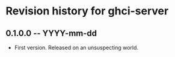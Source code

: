 # Revision history for ghci-server

## 0.1.0.0 -- YYYY-mm-dd

* First version. Released on an unsuspecting world.
